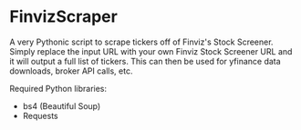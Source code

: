 # FinvizScraper
A very Pythonic script to scrape tickers off of Finviz's Stock Screener. Simply replace the input URL with your own Finviz Stock Screener URL and it will output a full list of tickers. This can then be used for yfinance data downloads, broker API calls, etc.

Required Python libraries:
- bs4 (Beautiful Soup)
- Requests
